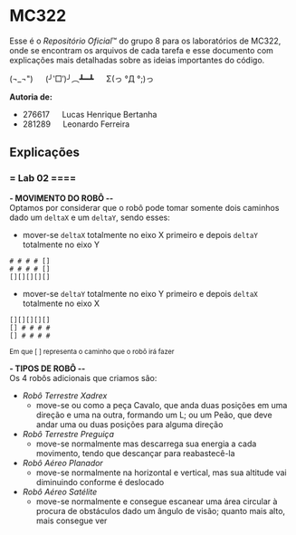 # **MC322**
Esse é o *Repositório Oficial*™ do grupo 8 para os laboratórios de MC322, onde se encontram os arquivos de cada tarefa e esse documento com explicações mais detalhadas sobre as ideias importantes do código.<br/>

(¬_¬") &emsp; (╯‵□′)╯︵┻━┻ &emsp; Σ(っ °Д °;)っ

**Autoria de:**
- 276617 &emsp; Lucas Henrique Bertanha     
- 281289 &emsp; Leonardo Ferreira

## **Explicações**
### **= Lab 02 ====**
**- MOVIMENTO DO ROBÔ --**<br/>
Optamos por considerar que o robô pode tomar somente dois caminhos dado um `deltaX` e um `deltaY`, sendo esses:
- mover-se `deltaX` totalmente no eixo X primeiro e depois `deltaY` totalmente no eixo Y
```
# # # # []
# # # # []
[][][][][]
```
- mover-se `deltaY` totalmente no eixo Y primeiro e depois `deltaX` totalmente no eixo X
```
[][][][][]
[] # # # #
[] # # # #
```
<sup>Em que [ ] representa o caminho que o robô irá fazer</sup>

**- TIPOS DE ROBÔ --**<br/>
Os 4 robôs adicionais que criamos são:
- *Robô Terrestre Xadrex*
    - move-se ou como a peça Cavalo, que anda duas posições em uma direção e uma na outra, formando um L; ou um Peão, que deve andar uma ou duas posições para alguma direção
- *Robô Terrestre Preguiça*
    - move-se normalmente mas descarrega sua energia a cada movimento, tendo que descançar para reabastecê-la
- *Robô Aéreo Planador*
    - move-se normalmente na horizontal e vertical, mas sua altitude vai diminuindo conforme é deslocado
- *Robô Aéreo Satélite*
    - move-se normalmente e consegue escanear uma área circular à procura de obstáculos dado um ângulo de visão; quanto mais alto, mais consegue ver

